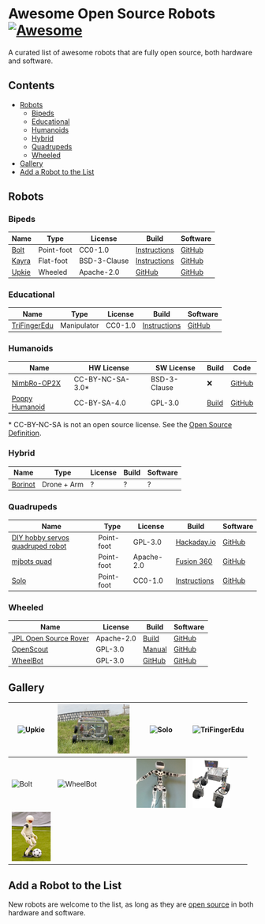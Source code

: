 # Awesome Open Source Robots [![Awesome](https://awesome.re/badge.svg)](https://awesome.re)

A curated list of awesome robots that are fully open source, both hardware and software.

## Contents

* [Robots](#robots)
    * [Bipeds](#bipeds)
    * [Educational](#educational)
    * [Humanoids](#humanoids)
    * [Hybrid](#hybrid)
    * [Quadrupeds](#quadrupeds)
    * [Wheeled](#wheeled)
* [Gallery](#gallery)
* [Add a Robot to the List](#add-a-robot-to-the-list)

## Robots

### Bipeds

| Name | Type       | License    | Build | Software |
|------|------------|------------|-------|----------|
| [Bolt](https://www.youtube.com/watch?v=x2jYQdjT_es) | Point-foot | CC0-1.0 | [Instructions](https://github.com/open-dynamic-robot-initiative/open_robot_actuator_hardware/blob/master/mechanics/biped_6dof_v1/README.md#biped-robot-6dof-v1) | [GitHub](https://github.com/orgs/open-dynamic-robot-initiative/repositories?for=bolt) |
| [Kayra](https://youtu.be/ZpM4JqCai9M) | Flat-foot | BSD-3-Clause | [Instructions](https://kayra.org/en/1-how-to-build/build-overview) | [GitHub](https://github.com/assadollahi/kayra) |
| [Upkie](https://hackaday.io/project/185729-upkie-wheeled-biped-robot) | Wheeled | Apache-2.0 | [GitHub](https://github.com/tasts-robots/build_upkie) | [GitHub](https://github.com/tasts-robots/upkie_locomotion) |

### Educational

| Name  | Type          | License    | Build | Software |
|-------|---------------|------------|-------|----------|
| [TriFingerEdu](https://webdav.tuebingen.mpg.de/trifinger/) | Manipulator | CC0-1.0 | [Instructions](https://github.com/open-dynamic-robot-initiative/open_robot_actuator_hardware/blob/master/mechanics/tri_finger_edu_v1/README.md#trifingeredu-v1) | [GitHub](https://github.com/orgs/open-dynamic-robot-initiative/repositories?for=trifinger_edu) |

### Humanoids

| Name  | HW License | SW License | Build | Code |
|-------|------------|------------|-------|------|
| [NimbRo-OP2X](https://www.nimbro.net/OP/) | CC-BY-NC-SA-3.0\* | BSD-3-Clause | ❌ | [GitHub](https://github.com/AIS-Bonn/humanoid_op_ros) |
| [Poppy Humanoid](https://www.poppy-project.org/en/robots/poppy-humanoid/) | CC-BY-SA-4.0 | GPL-3.0 | [Build](https://github.com/poppy-project/poppy-humanoid/tree/master/hardware) | [GitHub](https://github.com/poppy-project/poppy-humanoid/tree/master/software) |

\* CC-BY-NC-SA is not an open source license. See the [Open Source Definition](https://en.wikipedia.org/wiki/The_Open_Source_Definition).

### Hybrid

| Name  | Type          | License    | Build | Software |
|-------|---------------|------------|-------|----------|
| [Borinot](https://arxiv.org/abs/2305.01423) | Drone + Arm | ? | ? | ? |

### Quadrupeds

| Name  | Type          | License    | Build | Software |
|-------|---------------|------------|-------|----------|
| [DIY hobby servos quadruped robot](https://hackaday.io/project/171456-diy-hobby-servos-quadruped-robot) | Point-foot | GPL-3.0 | [Hackaday.io](https://hackaday.io/project/171456/instructions) | [GitHub](https://github.com/miguelasd688/4-legged-robot-model) |
| [mjbots quad](https://hackaday.io/project/167845-mjbots-quad) | Point-foot | Apache-2.0 | [Fusion 360](https://myhub.autodesk360.com/ue2cb4876/g/shares/SH56a43QTfd62c1cd968fcf1b110c6f45fbb) | [GitHub](https://github.com/mjbots/quad/) |
| [Solo](https://www.youtube.com/watch?v=VjpmQ9MsLKg) | Point-foot | CC0-1.0 | [Instructions](https://github.com/open-dynamic-robot-initiative/open_robot_actuator_hardware/blob/master/mechanics/quadruped_robot_12dof_v1/README.md#quadruped-robot-12dof-v1) | [GitHub](https://github.com/orgs/open-dynamic-robot-initiative/repositories?for=solo) |

### Wheeled

| Name | License | Build | Software |
|------|---------|-------|----------|
| [JPL Open Source Rover](https://opensourcerover.jpl.nasa.gov/) | Apache-2.0 | [Build](https://github.com/nasa-jpl/open-source-rover#rover-build-roadmap) | [GitHub](https://github.com/nasa-jpl/osr-rover-code) |
| [OpenScout](https://hackaday.com/2022/09/26/robotic-platform-is-open-sourced-and-user-friendly/) | GPL-3.0 | [Manual](https://github.com/cbedio/OpenScout/blob/main/Documentation/CAD_Files/Instruction_Manual/InstructionManual.pdf) | [GitHub](https://github.com/cbedio/OpenScout) |
| [WheelBot](https://sites.google.com/view/wheelbot) | GPL-3.0 | [GitHub](https://github.com/AndReGeist/wheelbot-v2.5) | [GitHub](https://github.com/AndReGeist/wheelbot-v2.5/tree/main/firmware) |

## Gallery

| <img src="https://user-images.githubusercontent.com/1189580/172118225-dfb4c6e6-d56b-4d37-9bd2-56370cc25a35.png" alt="Upkie" height="100"> | <img src="https://github.com/cbedio/OpenScout/blob/main/Documentation/Images/agriscout_incline.png" alt="OpenScout" height="100"> | <img src="https://raw.githubusercontent.com/open-dynamic-robot-initiative/open_robot_actuator_hardware/master/mechanics/quadruped_robot_12dof_v1/images/solo12_8.jpg" alt="Solo" height="100"> | <img src="https://raw.githubusercontent.com/open-dynamic-robot-initiative/open_robot_actuator_hardware/master/mechanics/tri_finger_edu_v1/images/manipulator_platform_1.jpg" alt="TriFingerEdu" height="100"> |
|--|--|--|--|
| <img src="https://raw.githubusercontent.com/open-dynamic-robot-initiative/open_robot_actuator_hardware/master/mechanics/biped_6dof_v1/images/biped_3.jpg" alt="Bolt" height="100"> | <img src="https://user-images.githubusercontent.com/1189580/235462247-90e2f20b-1159-4989-b1c8-911d1e334b7e.png" alt="WheelBot" height="100"> | <img src="gallery/poppy-humanoid.jpg" alt="Poppy Humanoid" height="100"> | <img src="gallery/jpl-open-source-rover.png" alt="JPL Open Source Rover" height="100"> |
| <img src="gallery/nimbro-op2x.jpg" alt="NimbRo-OP2X" height="100"> | | | |

## Add a Robot to the List

New robots are welcome to the list, as long as they are [open source](CONTRIBUTING.md) in both hardware and software.
